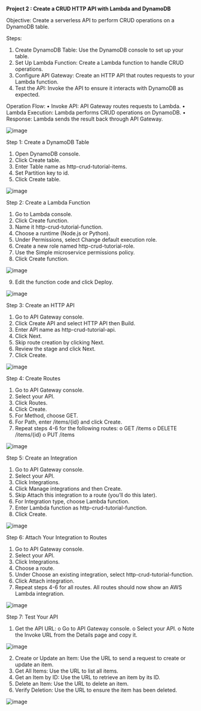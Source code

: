 **Project 2 : Create a CRUD HTTP API with Lambda and DynamoDB**

Objective: Create a serverless API to perform CRUD operations on a DynamoDB table.

Steps:
1.	Create DynamoDB Table: Use the DynamoDB console to set up your table.
2.	Set Up Lambda Function: Create a Lambda function to handle CRUD operations.
3.	Configure API Gateway: Create an HTTP API that routes requests to your Lambda function.
4.	Test the API: Invoke the API to ensure it interacts with DynamoDB as expected.

Operation Flow:
•	Invoke API: API Gateway routes requests to Lambda.
•	Lambda Execution: Lambda performs CRUD operations on DynamoDB.
•	Response: Lambda sends the result back through API Gateway.

![image](https://github.com/user-attachments/assets/88de7103-9ff1-42be-877a-7494d2032905)

 
Step 1: Create a DynamoDB Table
1.	Open DynamoDB console.
2.	Click Create table.
3.	Enter Table name as http-crud-tutorial-items.
4.	Set Partition key to id.
5.	Click Create table.

 ![image](https://github.com/user-attachments/assets/4b1ceb36-30af-4e34-a994-67b0ce86d549)

Step 2: Create a Lambda Function
1.	Go to Lambda console.
2.	Click Create function.
3.	Name it http-crud-tutorial-function.
4.	Choose a runtime (Node.js or Python).
5.	Under Permissions, select Change default execution role.
6.	Create a new role named http-crud-tutorial-role.
7.	Use the Simple microservice permissions policy.
8.	Click Create function.
 
 ![image](https://github.com/user-attachments/assets/e4ebe14c-59ae-4433-8ec4-38d2ffd10afe)

9.	Edit the function code and click Deploy.
 
![image](https://github.com/user-attachments/assets/23473115-9099-405b-bce2-4f7fcd0fcdfb)


Step 3: Create an HTTP API
1.	Go to API Gateway console.
2.	Click Create API and select HTTP API then Build.
3.	Enter API name as http-crud-tutorial-api.
4.	Click Next.
5.	Skip route creation by clicking Next.
6.	Review the stage and click Next.
7.	Click Create.
 
![image](https://github.com/user-attachments/assets/33acd062-ff34-40a7-9bbd-f182cb795a3e)

Step 4: Create Routes
1.	Go to API Gateway console.
2.	Select your API.
3.	Click Routes.
4.	Click Create.
5.	For Method, choose GET.
6.	For Path, enter /items/{id} and click Create.
7.	Repeat steps 4-6 for the following routes:
o	GET /items
o	DELETE /items/{id}
o	PUT /items

 ![image](https://github.com/user-attachments/assets/3ac00f9d-6a2d-41a4-b92c-1176c7e6c4ad)


Step 5: Create an Integration
1.	Go to API Gateway console.
2.	Select your API.
3.	Click Integrations.
4.	Click Manage integrations and then Create.
5.	Skip Attach this integration to a route (you’ll do this later).
6.	For Integration type, choose Lambda function.
7.	Enter Lambda function as http-crud-tutorial-function.
8.	Click Create.

 ![image](https://github.com/user-attachments/assets/f7a03949-7059-462e-9a0d-f66ed18aa44c)

Step 6: Attach Your Integration to Routes
1.	Go to API Gateway console.
2.	Select your API.
3.	Click Integrations.
4.	Choose a route.
5.	Under Choose an existing integration, select http-crud-tutorial-function.
6.	Click Attach integration.
7.	Repeat steps 4-6 for all routes.
All routes should now show an AWS Lambda integration.
 
![image](https://github.com/user-attachments/assets/21f7b8d2-dd69-46a6-95a8-8d073ed70c33)

Step 7: Test Your API
1.	Get the API URL:
o	Go to API Gateway console.
o	Select your API.
o	Note the Invoke URL from the Details page and copy it.

 ![image](https://github.com/user-attachments/assets/611ef860-5c61-4427-926d-3b92662ba571)

2.	Create or Update an Item: Use the URL to send a request to create or update an item.
3.	Get All Items: Use the URL to list all items.
4.	Get an Item by ID: Use the URL to retrieve an item by its ID.
5.	Delete an Item: Use the URL to delete an item.
6.	Verify Deletion: Use the URL to ensure the item has been deleted.

 ![image](https://github.com/user-attachments/assets/542bd027-98ce-4249-b228-e4bfaf6a8064)
